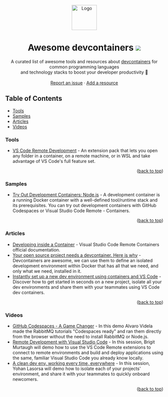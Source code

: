 <div id="top"></div>

<br />
<!--lint disable awesome-heading-->
<div align="center">
  <a href="https://github.com/manekinekko/awesome-devcontainers">
    <img src="images/logo.png" alt="Logo" width="80" height="80">
  </a>
  
  <h1 align="center">Awesome devcontainers <a href="https://awesome.re" target="__blank"><img src="https://awesome.re/badge-flat2.svg"/></a> </h1>

  <p align="center">
    A curated list of awesome tools and resources about <a href="https://code.visualstudio.com/docs/remote/containers">devcontainers</a> for common programming languages <br /> and technology stacks to boost your developer productivity 🚀
    <br />
    <br />
    <a href="https://github.com/manekinekko/awesome-devcontainers/issues">Report an issue</a>
    ·
    <a href="https://github.com/manekinekko/awesome-devcontainers/issues">Add a resource</a>
  </p>
</div>


## Table of Contents

<!--lint disable awesome-list-item-->
- [Tools](#tools)
- [Samples](#samples)
- [Articles](#articles)
- [Videos](#videos)

### Tools

- [VS Code Remote Development](https://marketplace.visualstudio.com/items?itemName=ms-vscode-remote.vscode-remote-extensionpack) - An extension pack that lets you open any folder in a container, on a remote machine, or in WSL and take advantage of VS Code's full feature set.

<p align="right">(<a href="#top">back to top</a>)</p>

### Samples

- [Try Out Development Containers: Node.js](https://github.com/microsoft/vscode-remote-try-node) - A development container is a running Docker container with a well-defined tool/runtime stack and its prerequisites. You can try out development containers with GitHub Codespaces or Visual Studio Code Remote - Containers.

<p align="right">(<a href="#top">back to top</a>)</p>


### Articles

- [Developing inside a Container](https://code.visualstudio.com/docs/remote/containers) - Visual Studio Code Remote Containers official documentation.
- [Your open source project needs a devcontainer. Here is why](https://www.aaron-powell.com/posts/2021-03-08-your-open-source-project-needs-a-dev-container-heres-why/) - Devcontainers are awesome, we can use them to define an isolated development environment within Docker that has all that we need, and only what we need, installed in it.
- [Instantly set up a new dev environment using containers and VS Code](https://dev.to/itnext/instantly-set-up-a-new-dev-environment-using-containers-and-vs-code-51g8) - Discover how to get started in seconds on a new project, isolate all your dev environments and share them with your teammates using VS Code dev containers.

<p align="right">(<a href="#top">back to top</a>)</p>

### Videos

- [GitHub Codespaces - A Game Changer](https://www.youtube.com/watch?v=B_gtLXvDQhE) - In this demo Alvaro Videla made the RabbitMQ tutorials "Codespaces ready" and ran them directly from the browser without the need to install RabbitMQ or Node.js.
- [Remote Development with Visual Studio Code](https://www.youtube.com/watch?v=sakjpegUQsk) - In this session, Brigit Murtaugh will demo how to use the VS Code Remote extensions to connect to remote environments and build and deploy applications using the same, familiar Visual Studio Code you already know locally.
- [A clean dev env, working every time, everywhere](https://www.youtube.com/watch?v=NNrq2641zTA) - In this session, Yohan Lasorsa will demo how to isolate each of your projects' environment, and share it with your teammates to quickly onboard newcomers.

<p align="right">(<a href="#top">back to top</a>)</p>
